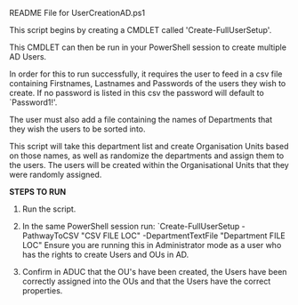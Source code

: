 README File for UserCreationAD.ps1

This script begins by creating a CMDLET called 'Create-FullUserSetup'. 

This CMDLET can then be run in your PowerShell session to create multiple AD Users.

In order for this to run successfully, it requires the user to feed in a csv file      containing Firstnames, Lastnames and Passwords of the users they wish to create. If no password is listed in this csv the password will default to `Password1!'.

The user must also add a file containing the names of Departments that they wish the users to be sorted into. 

This script will take this department list and create Organisation Units based on those names, as well as randomize the departments and assign them to the users. The users will be created within the Organisational Units that they were randomly assigned.


**STEPS TO RUN** 

1. Run the script.

2. In the same PowerShell session run:
`Create-FullUserSetup -PathwayToCSV  "CSV FILE LOC" -DepartmentTextFile "Department FILE LOC"
Ensure you are running this in Administrator mode as a user who has the rights to create Users and OUs in AD.

3. Confirm in ADUC that the OU's have been created, the Users have been correctly assigned into the OUs and that the Users have the correct properties. 

